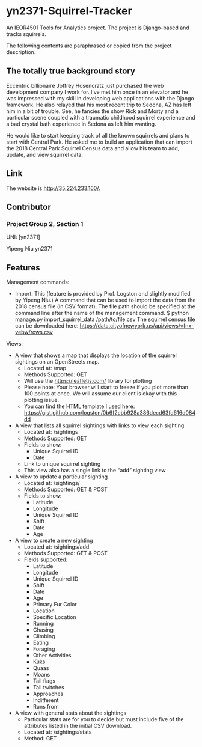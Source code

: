 # yn2371-Squirrel-Tracker
An IEOR4501 Tools for Analytics project. The project is Django-based and tracks squirrels.

The following contents are paraphrased or copied from the project description.

The totally true background story
------------------------------------
Eccentric billionaire Joffrey Hosencratz just purchased the web development company I work for. I’ve met him once in an elevator and he was impressed with my skill in developing web applications with the Django framework. He also relayed that his most recent trip to Sedona, AZ has left him in a bit of trouble. See, he fancies the show Rick and Morty and a particular scene coupled with a traumatic childhood squirrel experience and a bad crystal bath experience in Sedona as left him wanting. 

He would like to start keeping track of all the known squirrels and plans to start with Central Park. He asked me to build an application that can import the 2018 Central Park Squirrel Census data and allow his team to add, update, and view squirrel data. 

Link
------------------------------------

The website is http://35.224.233.160/.

Contributor
------------------------------------
### Project Group 2, Section 1

UNI: [yn2371]

Yipeng Niu yn2371


Features
------------------------------------
Management commands:
* Import: This (feature is provided by Prof. Logston and slightly modified by Yipeng Niu.) A command that can be used to import the data from the 2018 census file (in CSV format). The file path should be specified at the command line after the name of the management command. 
	$ python manage.py import_squirrel_data /path/to/file.csv
	The squirrel census file can be downloaded here: https://data.cityofnewyork.us/api/views/vfnx-vebw/rows.csv

Views:
* A view that shows a map that displays the location of the squirrel sightings on an OpenStreets map.
  * Located at: /map
  * Methods Supported: GET
  * Will use the https://leafletjs.com/ library for plotting
  * Please note: Your browser will start to freeze if you plot more than 100 points at once. We will assume our client is okay with this plotting issue.
  * You can find the HTML template I used here: https://gist.github.com/logston/0b6f2cbb928a386decd63fd616d084dd
* A view that lists all squirrel sightings with links to view each sighting
  * Located at: /sightings
  * Methods Supported: GET
  * Fields to show:
    * Unique Squirrel ID
    * Date
  * Link to unique squirrel sighting
  * This view also has a single link to the “add” sighting view
* A view to update a particular sighting
  * Located at: /sightings/<unique-squirrel-id>
  * Methods Supported: GET & POST
  * Fields to show:
    * Latitude
    * Longitude
    * Unique Squirrel ID
    * Shift
    * Date
    * Age
* A view to create a new sighting
  * Located at: /sightings/add
  * Methods Supported: GET & POST
  * Fields supported:
    * Latitude
    * Longitude
    * Unique Squirrel ID
    * Shift
    * Date
    * Age
    * Primary Fur Color
    * Location
    * Specific Location
    * Running
    * Chasing
    * Climbing
    * Eating
    * Foraging
    * Other Activities
    * Kuks
    * Quaas
    * Moans
    * Tail flags
    * Tail twitches
    * Approaches
    * Indifferent
    * Runs from
* A view with general stats about the sightings
  * Particular stats are for you to decide but must include five of the attributes listed in the initial CSV download. 
  * Located at: /sightings/stats
  * Method: GET
